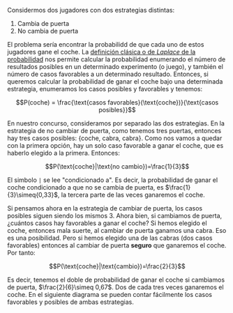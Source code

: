 Considermos dos jugadores con dos estrategias distintas:

1. Cambia de puerta
2. No cambia de puerta

El problema sería encontrar la probabilidd de que cada uno de estos jugadores
gane el coche. La [definición clásica o de _Laplace_ de la probabilidad](http://emilio.lcano.com/b/eee/_book/ch-introprob.html#definición-clásica-o-de-laplace)
nos permite calcular
la probabilidad enumerando el número de resultados posibles en un
determinado experimento (o juego), y también el número de casos favorables
a un determinado resultado. Entonces, si queremos calcular la probabilidad
de ganar el coche bajo una determinada estrategia, enumeramos los casos posibles
y favorables y tenemos:

$$P(coche) = \frac{\text{casos favorables}(\text{coche})}{\text{casos posibles}}$$

En nuestro concurso, consideramos por separado las dos estrategias. En 
la estrategia de no cambiar de puerta, como tenemos tres puertas, entonces
hay tres casos posibles: {coche, cabra, cabra}. Como nos vamos a quedar
con la primera opción, hay un solo caso favorable a ganar el coche, que es
haberlo elegido a la primera. Entonces:

$$P(\text{coche}|\text{no cambio})=\frac{1}{3}$$

El simbolo `|` se lee "condicionado a". Es decir, la probabilidad de ganar el coche
condicionado a que no se cambia de puerta, es $\frac{1}{3}\simeq{0,33}$, la
tercera parte de las veces ganaremos el coche.

Si pensamos ahora en la estrategia de cambiar de puerta, los casos posibles siguen
siendo los mismos 3. Ahora bien, si cambiamos de puerta, ¿cuántos casos hay
favorables a ganar el coche? Si hemos elegido el coche, entonces mala suerte,
al cambiar de puerta ganamos una cabra. Eso es una posibilidad. Pero si hemos
elegido una de las cabras (dos casos favorables) entonces al cambiar de puerta **seguro**
que ganaremos el coche. Por tanto:

$$P(\text{coche}|\text{cambio})=\frac{2}{3}$$

Es decir, tenemos el doble de probabilidad de ganar el coche si cambiamos de puerta,
$\frac{2}{6}\simeq 0,67$. Dos de cada tres veces ganaremos el coche. En el siguiente
diagrama se pueden contar fácilmente los casos favorables y posibles de ambas
estrategias.




